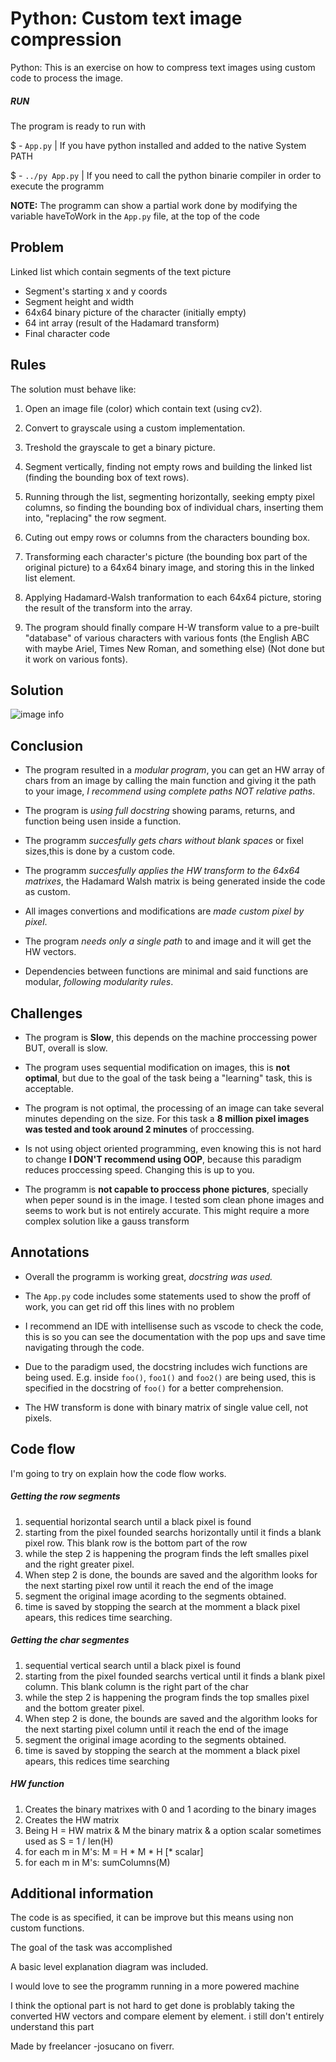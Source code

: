 # Python: Custom text image compression

Python: This is an exercise on how to compress text images using custom code to process the image.

##### RUN

The program is ready to run with

$ - `App.py` | If you have python installed and added to the native System PATH

$ - `../py App.py` | If you need to call the python binarie compiler in order to execute the programm

**NOTE:** The programm can show a partial work done by modifying the variable haveToWork in the `App.py` file, at the top of the code

## Problem

Linked list which contain segments of the text picture
- Segment's starting x and y coords
- Segment height and width
- 64x64 binary picture of the character (initially empty)
- 64 int array (result of the Hadamard transform)
- Final character code

## Rules

The solution must behave like:
1. Open an image file (color) which contain text (using cv2).

2. Convert to grayscale using a custom implementation.

3. Treshold the grayscale to get a binary picture.

4. Segment vertically, finding not empty rows and building the linked list (finding the bounding box of text rows).

5. Running through the list, segmenting horizontally, seeking empty pixel columns, so finding the bounding box of individual chars, inserting them into, "replacing" the row segment.

6. Cuting out empy rows or columns from the characters bounding box.

7. Transforming each character's picture (the bounding box part of the original picture) to a 64x64 binary image, and storing this in the linked list element.

8. Applying Hadamard-Walsh tranformation to each 64x64 picture, storing the result of the transform into the array.

9. The program should finally compare H-W transform value to a pre-built "database" of various characters with various fonts (the English ABC with maybe Ariel, Times New Roman, and something else) (Not done but it work on various fonts).

## Solution

![image info](./workflow.jpg)

## Conclusion

- The program resulted in a *modular program*, you can get an HW array of chars from an image by calling the main function and giving it the path to your image, *I recommend using complete paths NOT relative paths*.

- The program is *using full docstring* showing params, returns, and function being usen inside a function.

- The programm *succesfully gets chars without blank spaces* or fixel sizes,this is done by a custom code.

- The programm *succesfully applies the HW transform to the 64x64 matrixes*, the Hadamard Walsh matrix is being generated inside the code as custom.

- All images convertions and modifications are *made custom pixel by pixel*.

- The program *needs only a single path* to and image and it will get the HW vectors.

- Dependencies between functions are minimal and said functions are modular, *following modularity rules*.


## Challenges


- The program is **Slow**, this depends on the machine proccessing power BUT, overall is slow.

- The program uses sequential modification on images, this is **not optimal**, but due to the goal of the task being a "learning" task, this is acceptable.

- The program is not optimal, the processing of an image can take several minutes depending on the size. For this task a **8 million pixel images was tested and took around 2 minutes** of proccessing.

- Is not using object oriented programming, even knowing this is not hard to change **I DON'T recommend using OOP**, because this paradigm reduces proccessing speed. Changing this is up to you.

- The programm is **not capable to proccess phone pictures**, specially when peper sound is in the image. I tested som clean phone images and seems to work but is not entirely accurate. This might require a more complex solution like a gauss transform


## Annotations

- Overall the programm is working great, *docstring was used.*

- The `App.py` code includes some statements used to show the proff of work, you can get rid off this lines with no problem

- I recommend an IDE with intellisense such as vscode to check the code, this is so you can
see the documentation with the pop ups and save time navigating through the code.

- Due to the paradigm used, the docstring includes wich functions are being used. E.g. inside
`foo()`, `foo1()` and `foo2()` are being used, this is specified in the docstring of `foo()` for a better comprehension.

- The HW transform is done with binary matrix of single value cell, not pixels.

## Code flow

I'm going to try on explain how the code flow works.

##### Getting the row segments

1. sequential horizontal search until a black pixel is found
2. starting from the pixel founded searchs horizontally until it finds a blank pixel row. This blank row is the bottom part of the row
3. while the step 2 is happening the program finds the left smalles pixel and the right greater pixel.
4. When step 2 is done, the bounds are saved and the algorithm looks for the next starting pixel row until it reach the end 
of the image
5. segment the original image acording to the segments obtained.
6. time is saved by stopping the search at the momment a black pixel apears, this redices time searching.


##### Getting the char segmentes

1. sequential vertical search until a black pixel is found
2. starting from the pixel founded searchs vertical until it finds a blank pixel column. This blank column is the right part of the char
3. while the step 2 is happening the program finds the top smalles pixel and the bottom greater pixel.
4. When step 2 is done, the bounds are saved and the algorithm looks for the next starting pixel column until it reach the end 
of the image
5. segment the original image acording to the segments obtained.
6. time is saved by stopping the search at the momment a black pixel apears, this redices time searching


##### HW function

1. Creates the binary matrixes with 0 and 1 acording to the binary images
2. Creates the HW matrix
3. Being H = HW matrix & M the binary matrix & a option scalar sometimes used as S = 1 / len(H)
4. for each m in M's: M = H * M * H [* scalar]
5. for each m in M's: sumColumns(M)


## Additional information

The code is as specified, it can be improve but this means using non custom functions.

The goal of the task was accomplished

A basic level explanation diagram was included.

I would love to see the programm running in a more powered machine

I think the optional part is not hard to get done is problably taking the converted HW vectors and compare element by element. i still don't entirely understand this part

Made by freelancer -josucano on fiverr.
